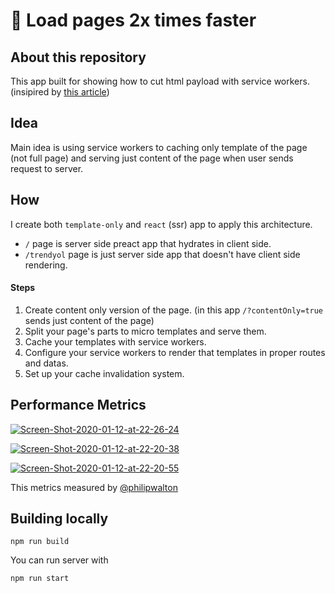 # 🚀 Load pages 2x times faster 

## About this repository
This app built for showing how to cut html payload with service workers. (insipired by [this article](https://philipwalton.com/articles/smaller-html-payloads-with-service-workers/))

## Idea
Main idea is using service workers to caching only template of the page (not full page) and serving just content of the page when user sends request to server.

## How
I create both `template-only` and `react` (ssr) app to apply this architecture.

- `/` page is server side preact app that hydrates in client side.
- `/trendyol` page is just server side app that doesn't have client side rendering.

#### Steps
1) Create content only version of the page. (in this app `/?contentOnly=true` sends just content of the page)
2) Split your page's parts to micro templates and serve them.
3) Cache your templates with service workers.
4) Configure your service workers to render that templates in proper routes and datas.
5) Set up your cache invalidation system.

## Performance Metrics
<a href="https://ibb.co/YRWLnvS"><img src="https://i.ibb.co/xCs79Vb/Screen-Shot-2020-01-12-at-22-26-24.png" alt="Screen-Shot-2020-01-12-at-22-26-24" border="0"></a>

<a href="https://ibb.co/4Fh7BBZ"><img src="https://i.ibb.co/RgR9LLp/Screen-Shot-2020-01-12-at-22-20-38.png" alt="Screen-Shot-2020-01-12-at-22-20-38" border="0"></a>

<a href="https://ibb.co/fGjjjmg"><img src="https://i.ibb.co/prYYYC7/Screen-Shot-2020-01-12-at-22-20-55.png" alt="Screen-Shot-2020-01-12-at-22-20-55" border="0"></a>

This metrics measured by [@philipwalton](https://github.com/philipwalton)

## Building locally
````
npm run build
````

You can run server with
````
npm run start
````
